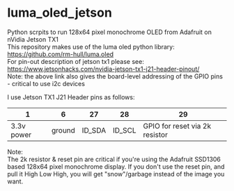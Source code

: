 # luma_oled_jetson
Python scrpits to run 128x64 pixel monochrome OLED from Adafruit on nVidia Jetson TX1  
This repository makes use of the luma oled python library: https://github.com/rm-hull/luma.oled  
For pin-out description of jetson tx1 please see: https://www.jetsonhacks.com/nvidia-jetson-tx1-j21-header-pinout/  
Note: the above link also gives the board-level addressing of the GPIO pins - critical to use i2c devices  
  
I use Jetson TX1 J21 Header pins as follows:  

|1|6|27|28|29|
|---------|--------|--------|---------|------------------|
|3.3v power|ground|ID_SDA|ID_SCL|GPIO for reset via 2k resistor|
  
Note:  
The 2k resistor & reset pin are critical if you're using the Adafruit SSD1306 based 128x64 pixel monochrome display. If you don't use the reset pin, and pull it High Low High, you will get "snow"/garbage instead of the image you want.
